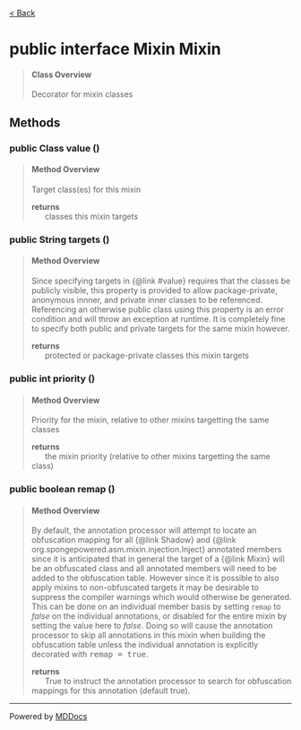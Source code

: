 [< Back](../README.md)
# public interface Mixin Mixin #
>#### Class Overview ####
>Decorator for mixin classes
## Methods ##
### public Class value () ###
>#### Method Overview ####
>Target class(es) for this mixin
>
>**returns**<br />
>&nbsp;&nbsp;&nbsp;&nbsp;&nbsp;&nbsp;classes this mixin targets
>
### public String targets () ###
>#### Method Overview ####
>Since specifying targets in {@link #value} requires that the classes be
 publicly visible, this property is provided to allow package-private,
 anonymous innner, and private inner classes to be referenced. Referencing
 an otherwise public class using this property is an error condition and
 will throw an exception at runtime. It is completely fine to specify both
 public and private targets for the same mixin however.
>
>**returns**<br />
>&nbsp;&nbsp;&nbsp;&nbsp;&nbsp;&nbsp;protected or package-private classes this mixin targets
>
### public int priority () ###
>#### Method Overview ####
>Priority for the mixin, relative to other mixins targetting the same
 classes
>
>**returns**<br />
>&nbsp;&nbsp;&nbsp;&nbsp;&nbsp;&nbsp;the mixin priority (relative to other mixins targetting the same
      class)
>
### public boolean remap () ###
>#### Method Overview ####
>By default, the annotation processor will attempt to locate an
 obfuscation mapping for all {@link Shadow} and
 {@link org.spongepowered.asm.mixin.injection.Inject} annotated members
 since it is anticipated that in general the target of a {@link Mixin}
 will be an obfuscated class and all annotated members will need to be
 added to the obfuscation table. However since it is possible to also
 apply mixins to non-obfuscated targets it may be desirable to suppress
 the compiler warnings which would otherwise be generated. This can be
 done on an individual member basis by setting <code>remap</code> to
 <em>false</em> on the individual annotations, or disabled for the entire
 mixin by setting the value here to <em>false</em>. Doing so will cause
 the annotation processor to skip all annotations in this mixin when
 building the obfuscation table unless the individual annotation is
 explicitly decorated with <tt>remap = true</tt>.
>
>**returns**<br />
>&nbsp;&nbsp;&nbsp;&nbsp;&nbsp;&nbsp;True to instruct the annotation processor to search for
      obfuscation mappings for this annotation (default true).
>

---
Powered by [MDDocs](https://github.com/VRCube/MDDocs)